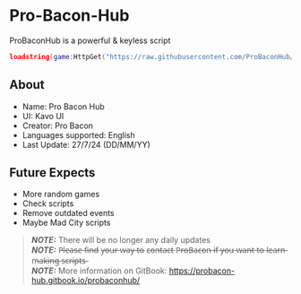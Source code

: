 # Pro-Bacon-Hub
ProBaconHub is a powerful & keyless script
```lua
loadstring(game:HttpGet("https://raw.githubusercontent.com/ProBaconHub/ProBaconGUI/main/-ProBaconGuiLoader.lua?and="..math.random(), true))()
```

## About
+ Name: Pro Bacon Hub
+ UI: Kavo UI
+ Creator: Pro Bacon
+ Languages supported: English
+ Last Update: 27/7/24 (DD/MM/YY)

## Future Expects
+ More random games
+ Check scripts
+ Remove outdated events
+ Maybe Mad City scripts

> **_NOTE:_** There will be no longer any daily updates  
> **_NOTE:_** P̶l̶e̶a̶s̶e̶ f̶i̶n̶d̶ y̶o̶u̶r̶ w̶a̶y̶ t̶o̶ c̶o̶n̶t̶a̶c̶t̶ P̶r̶o̶B̶a̶c̶o̶n̶ i̶f̶ y̶o̶u̶ w̶a̶n̶t̶ t̶o̶ l̶e̶a̶r̶n̶ m̶a̶k̶i̶n̶g̶ s̶c̶r̶i̶p̶t̶s̶  
> **_NOTE:_** More information on GitBook: https://probacon-hub.gitbook.io/probaconhub/

